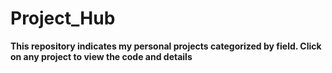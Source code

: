 # Project_Hub

**This repository indicates my personal projects categorized by field. Click on any project to view the code and details**